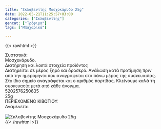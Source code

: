```yaml
---
title: "Σκλαβενίτης Μοσχοκάρυδο 25g"
date: 2022-05-21T11:25:57+03:00
categories: ["Σκλαβενίτης"]
gencat: ["Τρόφιμα"]
tags: ["Μπαχαρικά"]

---
```

{{< rawhtml >}}

<div class="sload552"><div class="product"><div id="sistatika">Συστατικά:</div><div class="alltext">Μοσχοκάρυδο.</div><div id="loipa">Διατήρηση και λοιπά στοιχεία προϊόντος</div><div class="alltext">Διατηρείται σε μέρος ξηρό και δροσερό. Aνάλωση κατά προτίμηση πριν από την ημερομηνία που αναγράφεται στο πάνω μέρος της συσκευασίας. Στο ίδιο σημείο αναγράφεται και ο αριθμός παρτίδας. Κλείνουμε καλά τη συσκευασία μετά από κάθε άνοιγμα.</div><div id="barcode"><div id="barimage1"></div><span id="bartext">5202576250635</span></div><div id="varos"><div id="varosimage1"></div><span id="varostext">25g</span></div><div id="kivotio">ΠΕΡΙΕΧΟΜΕΝΟ ΚΙΒΩΤΙΟΥ:<br>Αναμένεται</div><br><div class="pimg"><img alt="Σκλαβενίτης Μοσχοκάρυδο 25g" title="Σκλαβενίτης Μοσχοκάρυδο 25g" src="/media/images/sklavenitis-mosxokarydo-25g.jpg"></div></div></div>
{{< /rawhtml >}}


